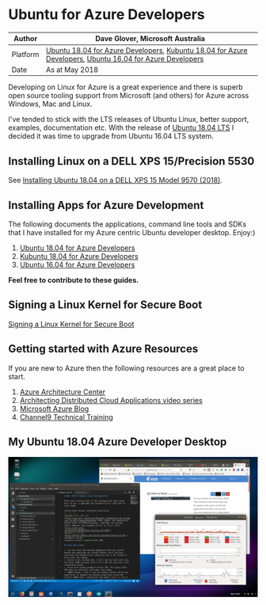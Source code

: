 # Ubuntu for Azure Developers

|Author|Dave Glover, Microsoft Australia|
|----|---|
|Platform| [Ubuntu 18.04 for Azure Developers](docs/Ubuntu1804.md), [Kubuntu 18.04 for Azure Developers](docs/Kubuntu1804.md), [Ubuntu 16.04 for Azure Developers](docs/Ubuntu1604.md)|
|Date|As at May 2018|

Developing on Linux for Azure is a great experience and there is superb open source tooling support from Microsoft (and others) for Azure across Windows, Mac and Linux.

I've tended to stick with the LTS releases of Ubuntu Linux, better support, examples, documentation etc. With the release of [Ubuntu 18.04 LTS](https://www.ubuntu.com/desktop) I decided it was time to upgrade from Ubuntu 16.04 LTS system.

## Installing Linux on a DELL XPS 15/Precision 5530

See [Installing Ubuntu 18.04 on a DELL XPS 15 Model 9570 (2018)](docs/dellxps15.md).

## Installing Apps for Azure Development

The following documents the applications, command line tools and SDKs that I have installed for my Azure centric Ubuntu developer desktop. Enjoy:)

1. [Ubuntu 18.04 for Azure Developers](docs/Ubuntu1804.md)
2. [Kubuntu 18.04 for Azure Developers](docs/Kubuntu1804.md)
3. [Ubuntu 16.04 for Azure Developers](docs/Ubuntu1604.md)

**Feel free to contribute to these guides.**

## Signing a Linux Kernel for Secure Boot

[Signing a Linux Kernel for Secure Boot](docs/signing-kernel-for-secure-boot.md)

## Getting started with Azure Resources

If you are new to Azure then the following resources are a great place to start.

1. [Azure Architecture Center](https://docs.microsoft.com/en-us/azure/architecture/)
2. [Architecting Distributed Cloud Applications video series](https://www.youtube.com/watch?v=xJMbkZvuVO0&list=PL9XzOCngAkqs0Q8ZRdafnSYExKQurZrBY)
3. [Microsoft Azure Blog](https://azure.microsoft.com/en-us/blog/)
4. [Channel9 Technical Training](https://channel9.msdn.com/)

## My Ubuntu 18.04 Azure Developer Desktop

![Ubuntu Desktop](/resources/ubuntu-desktop.jpg)